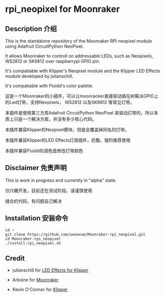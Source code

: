 # rpi_neopixel for Moonraker
## Description 介绍
This is the standalone repository of the Moonraker RPI neopixel module using Adafruit CircuitPython NeoPixel.

It allows Moonraker to controll on addressable LEDs, such as Neopixels, WS2812 or SK6812 over raspberrypi GPIO pin.

It's compatiable with Klipper's Neopixel module and the Klipper LED Effects module developed by julianschill.

It's compatiable with Fluidd's color palette.


这是一个Moonraker的小插件，可以让moonracker直接驱动插在树莓派GPIO上的Led灯带，支持Neopixels， WS2812 以及SK6812 等常见灯带。

本插件是使用第三方库Adafruit CircuitPython NeoPixel 来驱动灯带的，所以本质上只是一个解决方案，并没有多少核心代码。

本插件兼容Klipper的Neopixel模块，但是会覆盖掉同名的灯带。

本插件兼容Klipper的LED Effects灯效插件，巨酷，强烈推荐使用

本插件兼容Fluidd的调色盘修改灯带颜色


## Disclaimer 免责声明

This is work in progress and currently in "alpha" state.

仅兴趣开发，目前还在测试阶段，请谨慎使用

缝合的代码，有问题自己解决

## Installation 安装命令
    cd ~
    git clone https://github.com/xenoxue/Moonraker-rpi_neopixel.git
    cd Moonraker-rpi_neopixel
    ./install-rpi_neopixel.sh

## Credit

- julianschill for [LED Effects for Klipper](https://github.com/julianschill/klipper-led_effect)

- Arksine for [Moonraker](https://github.com/Arksine/moonraker)

- Kevin O'Connor for [Klipper](https://github.com/KevinOConnor/klipper)
